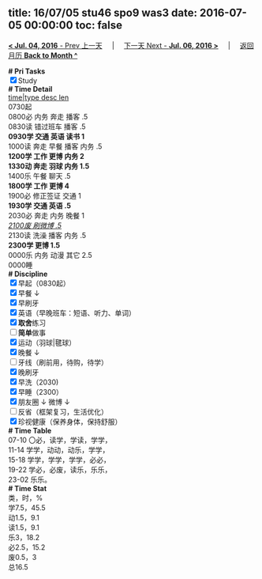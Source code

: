 title: 16/07/05 stu46 spo9 was3
date: 2016-07-05 00:00:00
toc: false
---
[**< Jul. 04, 2016** - Prev 上一天](/lifelogs/2016/07/d04.html) &nbsp; &nbsp; | &nbsp; &nbsp; [下一天 Next - **Jul. 06, 2016 >**](/lifelogs/2016/07/d06.html) &nbsp; &nbsp; |  &nbsp; &nbsp; [返回月历 **Back to Month ^**](/lifelogs/2016/07/index.html)
<br/><div><b># Pri Tasks</b></div><div><input checked="true" type="checkbox"/>Study</div><div><b># Time Detail</b></div><div><u>time|type desc len</u></div><div>0730起</div><div>0800必 内务 奔走 播客 .5</div><div>0830读 错过班车 播客 .5</div><div><b>0930学 交通 英语 读书 1</b></div><div>1000读 奔走 早餐 播客 内务 .5</div><div><b>1200学 工作 更博 内务 2</b></div><div><b>1330动 奔走 羽球 内务 1.5</b></div><div>1400乐 午餐 聊天 .5</div><div><b>1800学 工作 更博 4</b></div><div>1900必 修正签证 交通 1</div><div><b>1930学 交通 英语 .5</b></div><div>2030必 奔走 内务 晚餐 1</div><div><u><i>2100废 刷微博 .5</i></u></div><div>2130读 洗澡 播客 内务 .5</div><div><b>230</b><b>0学 更博 1.5</b></div><div>0000乐 内务 动漫 其它 2.5</div><div>0000睡</div><div><b># Discipline</b></div><div><input checked="true" type="checkbox"/>早起（0830起）</div><div><input checked="true" type="checkbox"/>早餐 ↓</div><div><input checked="true" type="checkbox"/>早刷牙</div><div><input checked="true" type="checkbox"/>英语（早晚班车：短语、听力、单词）</div><div><input checked="true" type="checkbox"/><b>取舍</b>练习</div><div><input type="checkbox"/><b>简单</b>做事</div><div><input checked="true" type="checkbox"/>运动（羽球|毽球）</div><div><input checked="true" type="checkbox"/>晚餐 ↓</div><div><input type="checkbox"/>牙线（刷前用，待购，待学）</div><div><input checked="true" type="checkbox"/>晚刷牙</div><div><input checked="true" type="checkbox"/>早洗（2030)</div><div><input checked="true" type="checkbox"/>早睡（2300）</div><div><input checked="true" type="checkbox"/>朋友圈 ↓ 微博 ↓</div><div><input type="checkbox"/>反省（框架复习，生活优化）</div><div><input checked="true" type="checkbox"/>珍视健康（保养身体，保持舒服）</div><div><b># Time Table</b></div><div>07-10 〇必，读学，学读，学学，</div><div>11-14 学学，动动，动乐，学学，</div><div>15-18 学学，学学，学学，必必，</div><div>19-22 学必，必废，读乐，乐乐，</div><div>23-02 乐乐。</div><div><b># Time Stat</b></div><div>类，时，%</div><div>学7.5，45.5</div><div>动1.5，9.1</div><div>读1.5，9.1</div><div>乐3，18.2</div><div>必2.5，15.2</div><div>废0.5，3</div><div>总16.5</div>